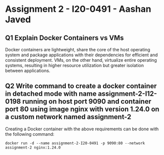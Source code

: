 # Assignment 2 - I20-0491 - Aashan Javed

## Q1 Explain Docker Containers vs VMs

Docker containers are lightweight, share the core of the host operating system and package applications with their dependencies for efficient and consistent deployment. VMs, on the other hand, virtualize entire operating systems, resulting in higher resource utilization but greater isolation between applications.

## Q2 Write command to create a docker container in detached mode with name assignment-2-I12-0198 running on host port 9090 and container port 80 using image nginx with version 1.24.0 on a custom network named assignment-2

Creating a Docker container with the above requirements can be done with the following command:

```shell
docker run -d --name assignment-2-I20-0491 -p 9090:80 --network assignment-2 nginx:1.24.0
